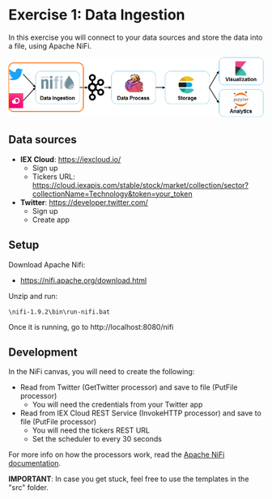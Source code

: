 # Exercise 1: Data Ingestion

In this exercise you will connect to your data sources and store the data into a file, using Apache NiFi.

![Exercise architecture](../img/architecture_exercise1.png)

## Data sources

* **IEX Cloud**: https://iexcloud.io/
  * Sign up
  * Tickers URL: https://cloud.iexapis.com/stable/stock/market/collection/sector?collectionName=Technology&token=your_token
* **Twitter**: https://developer.twitter.com/
  * Sign up
  * Create app

## Setup

Download Apache Nifi:

* https://nifi.apache.org/download.html

Unzip and run:

```
\nifi-1.9.2\bin\run-nifi.bat
```

Once it is running, go to http://localhost:8080/nifi

## Development

In the NiFi canvas, you will need to create the following:

* Read from Twitter (GetTwitter processor) and save to file (PutFile processor)
  * You will need the credentials from your Twitter app
* Read from IEX Cloud REST Service (InvokeHTTP processor) and save to file (PutFile processor)
  * You will need the tickers REST URL
  * Set the scheduler to every 30 seconds

For more info on how the processors work, read the [Apache NiFi documentation](https://nifi.apache.org/docs.html).

**IMPORTANT**: In case you get stuck, feel free to use the templates in the "src" folder.
